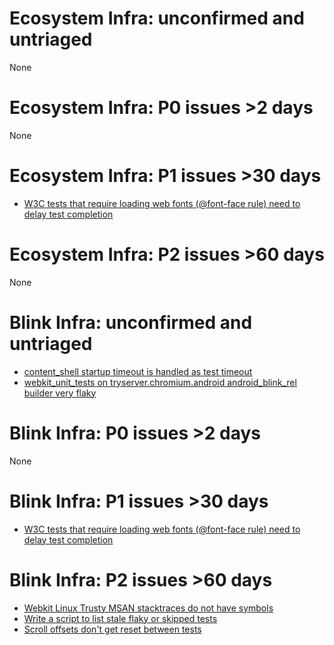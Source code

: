 # Ecosystem Infra: unconfirmed and untriaged
None

# Ecosystem Infra: P0 issues >2 days
None

# Ecosystem Infra: P1 issues >30 days
* [W3C tests that require loading web fonts (@font-face rule) need to delay test completion](https://crbug.com/507054)

# Ecosystem Infra: P2 issues >60 days
None

# Blink Infra: unconfirmed and untriaged
* [content_shell startup timeout is handled as test timeout](https://crbug.com/812349)
* [webkit_unit_tests on tryserver.chromium.android android_blink_rel builder very flaky](https://crbug.com/808715)

# Blink Infra: P0 issues >2 days
None

# Blink Infra: P1 issues >30 days
* [W3C tests that require loading web fonts (@font-face rule) need to delay test completion](https://crbug.com/507054)

# Blink Infra: P2 issues >60 days
* [Webkit Linux Trusty MSAN stacktraces do not have symbols](https://crbug.com/740277)
* [Write a script to list stale flaky or skipped tests](https://crbug.com/597797)
* [Scroll offsets don't get reset between tests](https://crbug.com/594672)

